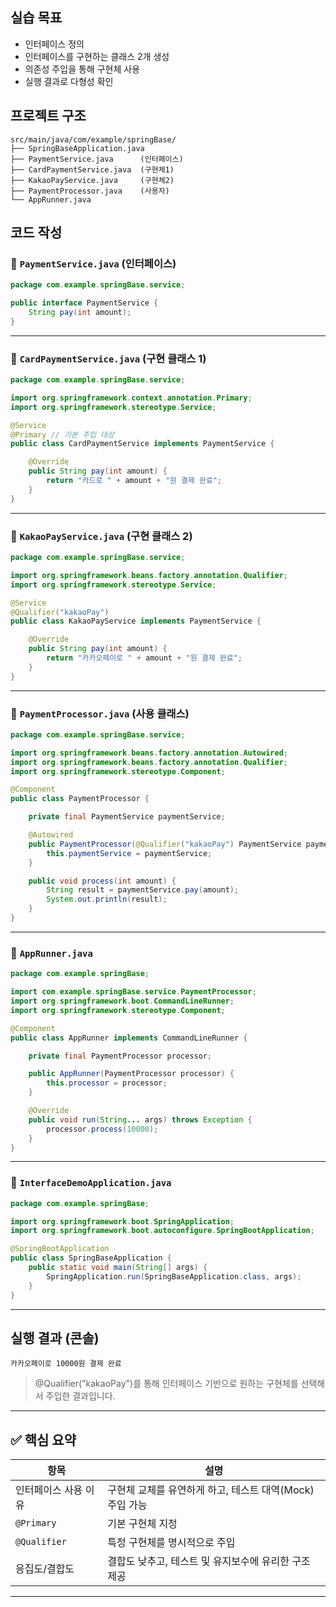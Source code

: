## 실습 목표

- 인터페이스 정의
- 인터페이스를 구현하는 클래스 2개 생성
- 의존성 주입을 통해 구현체 사용
- 실행 결과로 다형성 확인

## 프로젝트 구조

```
src/main/java/com/example/springBase/
├── SpringBaseApplication.java
├── PaymentService.java      (인터페이스)
├── CardPaymentService.java  (구현체1)
├── KakaoPayService.java     (구현체2)
├── PaymentProcessor.java    (사용자)
└── AppRunner.java
```

## 코드 작성

### 📄 `PaymentService.java` (인터페이스)

```java
package com.example.springBase.service;

public interface PaymentService {
    String pay(int amount);
}
```

---

### 📄 `CardPaymentService.java` (구현 클래스 1)

```java
package com.example.springBase.service;

import org.springframework.context.annotation.Primary;
import org.springframework.stereotype.Service;

@Service
@Primary // 기본 주입 대상
public class CardPaymentService implements PaymentService {

    @Override
    public String pay(int amount) {
        return "카드로 " + amount + "원 결제 완료";
    }
}
```

---

### 📄 `KakaoPayService.java` (구현 클래스 2)

```java
package com.example.springBase.service;

import org.springframework.beans.factory.annotation.Qualifier;
import org.springframework.stereotype.Service;

@Service
@Qualifier("kakaoPay")
public class KakaoPayService implements PaymentService {

    @Override
    public String pay(int amount) {
        return "카카오페이로 " + amount + "원 결제 완료";
    }
}
```

---

### 📄 `PaymentProcessor.java` (사용 클래스)

```java
package com.example.springBase.service;

import org.springframework.beans.factory.annotation.Autowired;
import org.springframework.beans.factory.annotation.Qualifier;
import org.springframework.stereotype.Component;

@Component
public class PaymentProcessor {

    private final PaymentService paymentService;

    @Autowired
    public PaymentProcessor(@Qualifier("kakaoPay") PaymentService paymentService) {
        this.paymentService = paymentService;
    }

    public void process(int amount) {
        String result = paymentService.pay(amount);
        System.out.println(result);
    }
}
```

---

### 📄 `AppRunner.java`

```java
package com.example.springBase;

import com.example.springBase.service.PaymentProcessor;
import org.springframework.boot.CommandLineRunner;
import org.springframework.stereotype.Component;

@Component
public class AppRunner implements CommandLineRunner {

    private final PaymentProcessor processor;

    public AppRunner(PaymentProcessor processor) {
        this.processor = processor;
    }

    @Override
    public void run(String... args) throws Exception {
        processor.process(10000);
    }
}
```

---

### 📄 `InterfaceDemoApplication.java`

```java
package com.example.springBase;

import org.springframework.boot.SpringApplication;
import org.springframework.boot.autoconfigure.SpringBootApplication;

@SpringBootApplication
public class SpringBaseApplication {
    public static void main(String[] args) {
        SpringApplication.run(SpringBaseApplication.class, args);
    }
}
```

---

## 실행 결과 (콘솔)

```
카카오페이로 10000원 결제 완료
```

> @Qualifier("kakaoPay")를 통해 인터페이스 기반으로 원하는 구현체를 선택해서 주입한 결과입니다.
>

---

## ✅ 핵심 요약

| 항목 | 설명 |
| --- | --- |
| 인터페이스 사용 이유 | 구현체 교체를 유연하게 하고, 테스트 대역(Mock) 주입 가능 |
| `@Primary` | 기본 구현체 지정 |
| `@Qualifier` | 특정 구현체를 명시적으로 주입 |
| 응집도/결합도 | 결합도 낮추고, 테스트 및 유지보수에 유리한 구조 제공 |

---

##